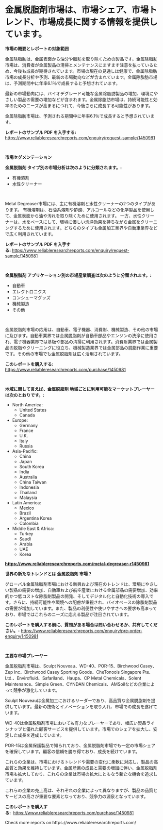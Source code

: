 <p><h1>金属脱脂剤市場は、市場シェア、市場トレンド、市場成長に関する情報を提供しています。</h1></p><p><strong>市場の概要とレポートの対象範囲</strong></p>
<p><p>金属除脂肪は、金属表面から油分や脂肪を取り除くための製品です。金属除脂肪市場は、消費者が金属製品の清掃とメンテナンスにますます注意を払っているため、今後も成長が期待されています。市場の現在の見通しは健康で、金属除脂肪市場の成長分析や予測、最新の市場動向などが含まれています。金属除脂肪市場は、予測期間中に年率6.1％で成長すると予想されています。</p><p>最新の市場動向には、バイオデグレード可能な金属除脂肪製品の増加、環境にやさしい製品の需要の増加などが含まれます。金属除脂肪市場は、持続可能性と効率のためのニーズが高まるにつれて、今後さらに成長する可能性があります。</p><p>金属除脂肪市場は、予測される期間中に年率6.1％で成長すると予想されています。</p></p>
<p><strong>レポートのサンプル PDF を入手する:</strong> <a href="https://www.reliableresearchreports.com/enquiry/request-sample/1450981">https://www.reliableresearchreports.com/enquiry/request-sample/1450981</a></p>
<p>&nbsp;</p>
<p><strong>市場セグメンテーション</strong></p>
<p><strong>金属脱脂剤 タイプ別の市場分析は次のように分類されます。:</strong></p>
<p><ul><li>有機溶剤</li><li>水性クリーナー</li></ul></p>
<p>&nbsp;</p>
<p><p>Metal Degreaser市場には、主に有機溶剤と水性クリーナーの2つのタイプがあります。 有機溶剤は、石油系溶剤や酢酸、アルコールなどの化学製品を使用して、金属表面から油や汚れを取り除くために使用されます。 一方、水性クリーナーは、水をベースにして、環境に優しい洗浄効果を持ちながら金属をクリーニングするために使用されます。どちらのタイプも金属加工業界や自動車業界などで広く利用されています。</p></p>
<p><strong>レポートのサンプル PDF を入手する:</strong>&nbsp;<a href="https://www.reliableresearchreports.com/enquiry/request-sample/1450981">https://www.reliableresearchreports.com/enquiry/request-sample/1450981</a></p>
<p>&nbsp;</p>
<p><strong> 金属脱脂剤 アプリケーション別の市場産業調査は次のように分類されます。:</strong></p>
<p><ul><li>自動車</li><li>エレクトロニクス</li><li>コンシューマグッズ</li><li>機械製造</li><li>その他</li></ul></p>
<p>&nbsp;</p>
<p><p>金属脱脂剤市場の応用は、自動車、電子機器、消費財、機械製造、その他の市場に及びます。自動車業界では金属脱脂剤が自動車部品やエンジンの洗浄に使用され、電子機器業界では基板や部品の清掃に利用されます。消費財業界では金属製品の脱脂やクリーニングに役立ち、機械製造業界では金属部品の脱脂作業に重要です。その他の市場でも金属脱脂剤は広く活用されています。</p></p>
<p><strong>このレポートを購入する:</strong>&nbsp; <a href="https://www.reliableresearchreports.com/purchase/1450981">https://www.reliableresearchreports.com/purchase/1450981</a></p>
<p>&nbsp;</p>
<p><strong>地域に関して言えば、金属脱脂剤 地域ごとに利用可能なマーケットプレーヤーは次のとおりです。:</strong></p>
<p><ul>
    <li>
        North America:
        <ul>
            <li>United States</li>
            <li>Canada</li>
        </ul>
    </li>
    <li>
        Europe:
        <ul>
            <li>Germany</li>
            <li>France</li>
            <li>U.K.</li>
            <li>Italy</li>
            <li>Russia</li>
        </ul>
    </li>
    <li>
        Asia-Pacific:
        <ul>
            <li>China</li>
            <li>Japan</li>
            <li>South Korea</li>
            <li>India</li>
            <li>Australia</li>
            <li>China Taiwan</li>
            <li>Indonesia</li>
            <li>Thailand</li>
            <li>Malaysia</li>
        </ul>
    </li>
    <li>
        Latin America:
        <ul>
            <li>Mexico</li>
            <li>Brazil</li>
            <li>Argentina Korea</li>
            <li>Colombia</li>
        </ul>
    </li>
    <li>
        Middle East & Africa:
        <ul>
            <li>Turkey</li>
            <li>Saudi</li>
            <li>Arabia</li>
            <li>UAE</li>
            <li>Korea</li>
        </ul>
    </li>
    </ul></p>
<p><strong><a href="https://www.reliableresearchreports.com/metal-degreaser-r1450981">https://www.reliableresearchreports.com/metal-degreaser-r1450981</a></strong>&nbsp;</p>
<p><strong>世界の新たなトレンドとは 金属脱脂剤 市場？</strong></p>
<p><p>グローバル金属除脂剤市場における新興および現在のトレンドは、環境にやさしい製品の需要の増加、自動車および航空産業における金属部品の需要増加、効率的かつ低コストな除脂剤製品の開発、そしてデジタル化と自動化技術の導入です。さらに、持続可能性や環境への配慮が重視され、バイオベースの除脂剤製品の需要が増加しています。また、製品の利便性や使いやすさへの要求も高まっており、市場ではこれらのニーズに応える製品が注目されています。</p></p>
<p><strong>このレポートを購入する前に、質問がある場合は問い合わせるか、共有してください。</strong>- <a href="https://www.reliableresearchreports.com/enquiry/pre-order-enquiry/1450981">https://www.reliableresearchreports.com/enquiry/pre-order-enquiry/1450981</a></p>
<p>&nbsp;</p>
<p><strong>主要な市場プレーヤー</strong></p>
<p><p>金属脱脂剤市場は、Sculpt Nouveau、WD-40、POR-15、Birchwood Casey、Zep Inc、Birchwood Casey Sporting Goods、CheTonools Singapore Pte. Ltd.、Envirofluid、Safariland、Haupa、CP Metal Chemicals、Solent Maintenance、Simple Green、CYNDAN Chemicals、AMSoilなどの企業によって競争が激化しています。</p><p>Sculpt Nouveauは金属加工におけるリーダーであり、高品質な金属脱脂剤を提供しています。最新の技術とイノベーションを取り入れ、市場での成長を遂げています。</p><p>WD-40は金属脱脂剤市場においても有力なプレーヤーであり、幅広い製品ラインナップと優れた顧客サービスを提供しています。市場でのシェアを拡大し、安定した成長を達成しています。</p><p>POR-15は金属保護製品で知られており、金属脱脂剤市場でも一定の市場シェアを確保しています。顧客の信頼を勝ち得ており、成長を続けています。</p><p>これらの企業は、市場におけるトレンドや需要の変化に柔軟に対応し、製品の高品質と効果を維持しています。金属産業の成長と需要の増加に伴い、金属脱脂剤市場も拡大しており、これらの企業は市場の拡大にともなう新たな機会を追求しています。</p><p>これらの企業の売上高は、それぞれの企業によって異なりますが、製品の品質とサービスの高さが重要な要素となっており、競争力の源泉となっています。</p></p>
<p><strong>このレポートを購入する:</strong>&nbsp;&nbsp;<a href="https://www.reliableresearchreports.com/purchase/1450981">https://www.reliableresearchreports.com/purchase/1450981</a></p>
<p>Check more reports on https://www.reliableresearchreports.com/</p>
